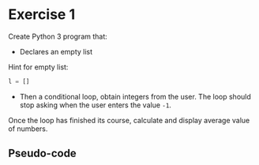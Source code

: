 # Exercise 1

Create Python 3 program that:

- Declares an empty list

Hint for empty list:

```python
l = []
```

- Then a conditional loop, obtain integers from the user. The loop should stop asking when the user enters the value ```-1```.

Once the loop has finished its course, calculate and display average value of numbers.

## Pseudo-code

```

```